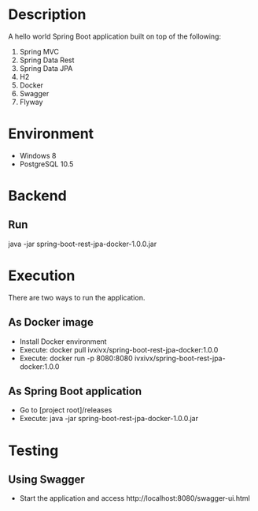 # Description
A hello world Spring Boot application built on top of the following:
1. Spring MVC
1. Spring Data Rest
1. Spring Data JPA
1. H2
1. Docker
1. Swagger
1. Flyway

# Environment
- Windows 8    
- PostgreSQL 10.5

# Backend
## Run
java -jar spring-boot-rest-jpa-docker-1.0.0.jar

# Execution
There are two ways to run the application.

## As Docker image
* Install Docker environment
* Execute: docker pull ivxivx/spring-boot-rest-jpa-docker:1.0.0
* Execute: docker run -p 8080:8080 ivxivx/spring-boot-rest-jpa-docker:1.0.0

## As Spring Boot application
* Go to [project root]/releases
* Execute: java -jar spring-boot-rest-jpa-docker-1.0.0.jar

# Testing
## Using Swagger
* Start the application and access http://localhost:8080/swagger-ui.html  
